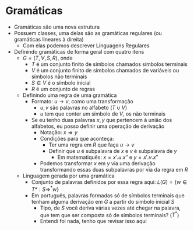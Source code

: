 # Gramáticas 
- Gramáticas são uma nova estrutura
- Possuem classes, uma delas são as gramáticas regulares (ou gramáticas lineares à direita)
	- Com elas podemos descrever Linguagens Regulares 
- Definindo gramáticas de forma geral com quatro itens
	- $G = (T,V,S,R)$, onde 
		- $T$ é um conjunto finito de símbolos chamados símbolos terminais 
		- $V$ é um conjunto finito de símbolos chamados de variáveis ou símbolos não terminais
		- $S \in V$ é o símbolo inicial
		- $R$ é um conjunto de regras
	- Definindo uma regra de uma gramática
		- Formato: $u \to v$, como uma transformação
			- $u,v$ são palavras no alfabeto $(T \cup V)$
			- $u$ tem que conter um símbolo de $V$, os não terminais
		- Se eu tenho duas palavras $x,y$ que pertencem à união dos alfabetos, eu posso definir uma operação de derivação 
			- Notação: $x \Rightarrow y$
			- Condições para que aconteça: 
				- Ter uma regra em $R$ que faça $u \to v$ 
				- Definir que $u$ é subpalavra de $x$ e $v$ é subpalavra de $y$
					- Em matematiquês: $x = x'.u.x''$ e $y = x'.v.x''$
			- Podemos transformar $x$ em $y$ via uma derivação transformando essas duas subpalavras por via da regra em $R$
	- Linguagem gerada por uma gramática
		- Conjunto de palavras definidos por essa regra aqui: $L(G) = \{w \in T* : S \Rightarrow^* w\}$
		- Em português, palavras formadas só de símbolos terminais que tenham alguma derivação em $G$ a partir do símbolo inicial $S$
			- Tipo, de $S$ você deriva várias vezes até chegar na palavra, que tem que ser composta só de símbolos terminais? ($T^*$)
			- Entendi foi nada, tenho que revisar isso aqui	
		